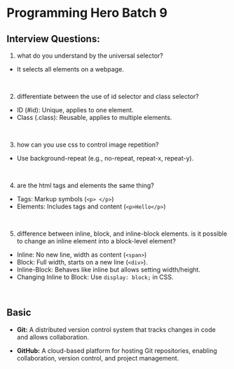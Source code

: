 # Programming Hero Batch 9

## Interview Questions:
1. what do you understand by the universal selector?
- It selects all elements on a webpage.

<br>

2. differentiate between the use of id selector and class selector?
- ID (#id): Unique, applies to one element.
- Class (.class): Reusable, applies to multiple elements.

<br>

3. how can you use css to control image repetition?
- Use background-repeat (e.g., no-repeat, repeat-x, repeat-y).

<br>

4. are the html tags and elements the same thing?
- Tags: Markup symbols (```<p> </p>```)
- Elements: Includes tags and content (```<p>Hello</p>```)

<br>

5. difference between inline, block, and inline-block elements. is it possible to change an inline element into a block-level element?
- Inline: No new line, width as content (```<span>```)
- Block: Full width, starts on a new line (```<div>```).
- Inline-Block: Behaves like inline but allows setting width/height.
- Changing Inline to Block: Use ```display: block;``` in CSS.

<br>


## Basic
- <b>Git:</b> A distributed version control system that tracks changes in code and allows collaboration.

- <b>GitHub:</b> A cloud-based platform for hosting Git repositories, enabling collaboration, version control, and project management.